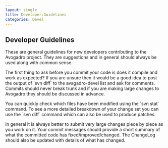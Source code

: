 ```yaml
---
layout: single
title: Developer:Guidelines
categories: Devel
---
```




Developer Guidelines
--------------------

These are general guidelines for new developers contributing to the Avogadro project. They are suggestions and in general should always be used along with common sense.

The first thing to ask before you commit your code is does it compile and work as expected? If you are unsure then it would be a good idea to post the output of \`svn diff\` to the avagadro-devel list and ask for comments. Commits should never break trunk and if you are making large changes to Avogadro they should be discussed in advance.

You can quickly check which files have been modified using the \`svn stat\` command. To see a more detailed breakdown of your change set you can use the \`svn diff\` command which can also be used to produce patches.

In general it is always better to submit very large changes piece by piece as you work on it. Your commit messages should provide a short summary of what the committed code has fixed/improved/changed. The ChangeLog should also be updated with details of what has changed.

